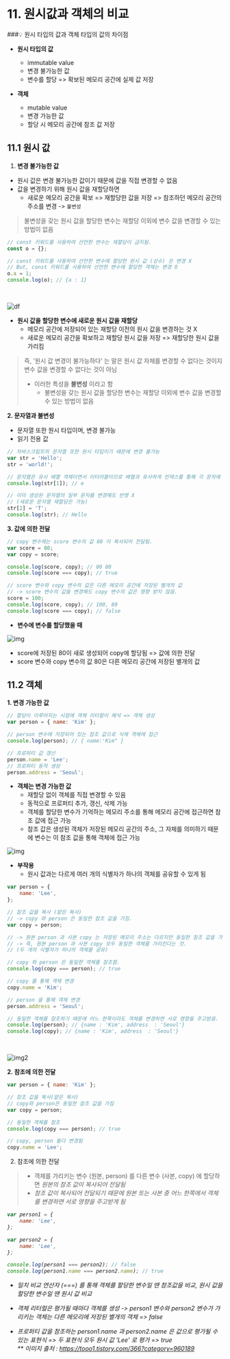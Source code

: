 # 11. 원시값과 객체의 비교

###💡 원시 타입의 값과 객체 타입의 값의 차이점

- **원시 타입의 값**
  - immutable value
  - 변경 불가능한 값
  - 변수를 할당 => 확보된 메모리 공간에 실제 값 저장
- **객체**

  - mutable value
  - 변경 가능한 값
  - 할당 시 메모리 공간에 참조 값 저장

## 11.1 원시 값

1. **변경 불가능한 값**

- 원시 값은 변경 불가능한 값이기 때문에 값을 직접 변경할 수 없음
- 값을 변경하기 위해 원시 값을 재할당하면
  - 새로운 메모리 공간을 확보 => 재할당한 값을 저장 => 참조하던 메모리 공간의 주소를 변경
    -> `불변성`

> 불변성을 갖는 원시 값을 할당한 변수는 재할당 이외에 변수 값을 변경할 수 있는 방법이 없음

```js
// const 키워드를 사용하여 선언한 변수는 재할당이 금지됨.
const o = {};

// const 키워드를 사용하여 선언한 변수에 할당한 원시 값 (상수) 은 변경 X
// But, const 키워드를 사용하여 선언한 변수에 할당한 객체는 변경 O
o.a = 1;
console.log(o); // {a : 1}
```

<br>

![df](https://blog.kakaocdn.net/dn/bGnhFj/btrdpqzpKIE/DAs9hoDetuuljcQkhRPCk1/img.jpg)

- **원시 값을 할당한 변수에 새로운 원시 값을 재할당**
  - 메모리 공간에 저장되어 있는 재할당 이전의 원시 값을 변경하는 것 X
  - 새로운 메모리 공간을 확보하고 재할당 원시 값을 저장 => 재할당한 원시 값을 가리킴

> 즉, '원시 값 변경이 불가능하다' 는 말은 원시 값 자체를 변경할 수 없다는 것이지 변수 값을 변경할 수 없다는 것이 아님
>
> - 이러한 특성을 **불변성** 이라고 함
>   - 불변성을 갖는 원시 값을 할당한 변수는 재할당 이외에 변수 값을 변경할 수 있는 방법이 없음

**2. 문자열과 불변성**

- 문자열 또한 원시 타입이며, 변경 불가능
- 읽기 전용 값

```jsx
// 자바스크립트의 문자열 또한 원시 타입이기 때문에 변경 불가능
var str = 'Hello';
str = 'world!';

// 문자열은 유사 배열 객체이면서 이터러블이므로 배열과 유사하게 인덱스를 통해 각 문자에 접근 가능
console.log(str[1]); // e

// 이미 생성된 문자열의 일부 문자를 변경해도 반영 X
// (새로운 문자열 재할당은 가능)
str[2] = 'T';
console.log(str); // Hello
```

**3. 값에 의한 전달**

```jsx
// copy 변수에는 score 변수의 값 80 이 복사되어 전달됨.
var score = 80;
var copy = score;

console.log(score, copy); // 80 80
console.log(score === copy); // true

// score 변수와 copy 변수의 값은 다른 메모리 공간에 저장된 별개의 값
// -> score 변수의 값을 변경해도 copy 변수의 값은 영향 받지 않음.
score = 100;
console.log(score, copy); // 100, 80
console.log(score === copy); // false
```

- **변수에 변수를 할당했을 때**

![img](https://blog.kakaocdn.net/dn/7e6OS/btrdo862oUX/lnv8cYKhqCsKU6NBs3mKV0/img.jpg)

- score에 저장된 80이 새로 생성되어 copy에 할당됨 => 값에 의한 전달
- score 변수와 copy 변수의 값 80은 다른 메모리 공간에 저장된 별개의 값

## 11.2 객체

**1. 변경 가능한 값**

```js
// 할당이 이루어지는 시점에 객체 리터럴이 해석 => 객체 생성
var person = { name: 'Kim' };

// person 변수에 저장되어 있는 참조 값으로 식제 객체에 접근
console.log(person); // { name:'Kim" }

// 프로퍼티 값 갱신
person.name = 'Lee';
// 프로퍼티 동적 생성
person.address = 'Seoul';
```

- **객체는 변경 가능한 값**
  - 재할당 없이 객체를 직접 변경할 수 있음
  - 동적으로 프로퍼티 추가, 갱신, 삭제 가능
  - 객체를 할당한 변수가 기억하는 메모리 주소를 통해 메모리 공간에 접근하면 참조 값에 접근 가능
  - 참조 값은 생성된 객체가 저장된 메모리 공간의 주소, 그 자체를 의미하기 때문에 변수는 이 참조 값을 통해 객체에 접근 가능

![img](https://blog.kakaocdn.net/dn/dKRoZe/btrdr4hPpQq/eshJuNbTRN6Sb0FGIwVvu1/img.jpg)

- **부작용**
  - 원시 값과는 다르게 여러 개의 식별자가 하나의 객체를 공유할 수 있게 됨

```jsx
var person = {
	name: 'Lee',
};

// 참조 값을 복사 (얕은 복사)
// -> copy 와 person 은 동일한 참조 값을 가짐.
var copy = person;

// -> 원본 person 과 사본 copy 는 저장된 메모리 주소는 다르지만 동일한 참조 값을 가짐.
// -> 즉, 원본 person 과 사본 copy 모두 동일한 객체를 가리킨다는 것.
// (두 개의 식별자가 하나의 객체를 공유)

// copy 와 person 은 동일한 객체를 참조함.
console.log(copy === person); // true

// copy 를 통해 객체 변경
copy.name = 'Kim';

// person 을 통해 객체 변경
person.address = 'Seoul';

// 동일한 객체를 참조하기 때문에 어느 한쪽이라도 객체를 변경하면 서로 영향을 주고받음.
console.log(person); // {name : 'Kim', address  : 'Seoul'}
console.log(copy); // {name : 'Kim', address  : 'Seoul'}
```

<br>

![img2](https://blog.kakaocdn.net/dn/uAhPs/btrdnjAPqZp/gZtXVt3JeN9MvFXUjkDMNK/img.jpg)

**2. 참조에 의한 전달**

```js
var person = { name: 'Kim' };

// 참조 값을 복사(얕은 복사)
// copy와 person은 동일한 참조 값을 가짐
var copy = person;

// 동일한 객체를 참조
console.log(copy === person); // true

// copy, person 둘다 변경됨
copy.name = 'Lee';
```

2.  참조에 의한 전달

> - 객체를 가리키는 변수 (원본, person) 를 다른 변수 (사본, copy) 에 할당하면 <em> 원본의 참조 값이 복사되어 전달됨
> - 참조 값이 복사되어 전달되기 때문에 원본 또는 사본 중 어느 한쪽에서 객체를 변경하면 서로 영향을 주고받게 됨

```jsx
var person1 = {
	name: 'Lee',
};

var person2 = {
	name: 'Lee',
};

console.log(person1 === person2); // false
console.log(person1.name === person2.name); // true
```

- 일치 비교 연산자 (===) 를 통해 객체를 할당한 변수일 땐 참조값을 비교, 원시 값을 할당한 변수일 땐 원시 값 비교

- 객체 리터럴은 평가될 때마다 객체를 생성 -> person1 변수와 person2 변수가 가리키는 객체는 다른 메모리에 저장된 별개의 객체 => false

- 프로퍼티 값을 참조하는 person1.name 과 person2.name 은 값으로 평가될 수 있는 표현식 => 두 표현식 모두 원시 값 'Lee' 로 평가 => true
  <br>
  \*\* 이미지 출처 : https://tooo1.tistory.com/366?category=960189
